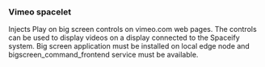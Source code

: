 ### Vimeo spacelet

Injects Play on big screen controls on vimeo.com web pages. The controls can be used to display videos on a display connected to the Spaceify system. Big screen 
application must be installed on local edge node and bigscreen_command_frontend service must be available.
